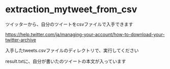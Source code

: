 # extraction_mytweet_from_csv

ツイッターから、自分のツイートをcsvファイルで入手できます

https://help.twitter.com/ja/managing-your-account/how-to-download-your-twitter-archive

入手したtweets.csvファイルのディレクトリで、実行してください

result.txtに、自分が書いたのツイートの本文が入っています
